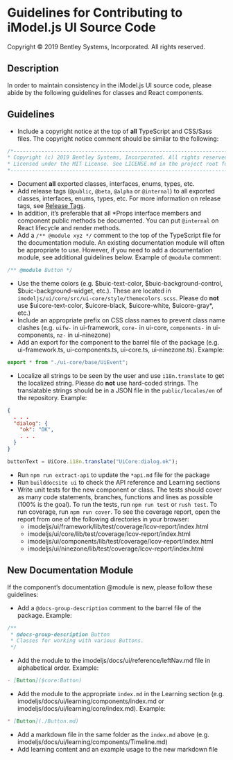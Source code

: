 # Guidelines for Contributing to iModel.js UI Source Code

Copyright © 2019 Bentley Systems, Incorporated. All rights reserved.

## Description

In order to maintain consistency in the iModel.js UI source code, please abide by the following guidelines for classes and React components.

## Guidelines

* Include a copyright notice at the top of __all__ TypeScript and CSS/Sass files. The copyright notice comment should be similar to the following:

```typescript
/*---------------------------------------------------------------------------------------------
* Copyright (c) 2019 Bentley Systems, Incorporated. All rights reserved.
* Licensed under the MIT License. See LICENSE.md in the project root for license terms.
*--------------------------------------------------------------------------------------------*/
```

* Document __all__ exported classes, interfaces, enums, types, etc.
* Add release tags (`@public`, `@beta`, `@alpha` or `@internal`) to all exported classes, interfaces, enums, types, etc. For more information on release tags, see [Release Tags](https://github.com/imodeljs/imodeljs/blob/master/docs/learning/guidelines/release-tags-guidelines.md).
* In addition, it’s preferable that all *Props interface members and component public methods be documented. You can put `@internal` on React lifecycle and render methods.
* Add a `/** @module xyz */` comment to the top of the TypeScript file for the documentation module. An existing documentation module will often be appropriate to use. However, if you need to add a documentation module, see additional guidelines below. Example of `@module` comment:

```typescript
/** @module Button */
```

* Use the theme colors (e.g. $buic-text-color, $buic-background-control, $buic-background-widget, etc.). These are located in `imodeljs/ui/core/src/ui-core/style/themecolors.scss`. Please do __not__ use $uicore-text-color, $uicore-black, $uicore-white,  $uicore-gray*, etc.)
* Include an appropriate prefix on CSS class names to prevent class name clashes (e.g. `uifw-` in ui-framework, `core-` in ui-core, `components-` in ui-components, `nz-` in ui-ninezone)
* Add an export for the component to the barrel file of the package (e.g. ui-framework.ts, ui-components.ts, ui-core.ts, ui-ninezone.ts). Example:

```typescript
export * from "./ui-core/base/UiEvent";
```

* Localize all strings to be seen by the user and use `i18n.translate` to get the localized string. Please do __not__ use hard-coded strings. The translatable strings should be in a JSON file in the `public/locales/en` of the repository. Example:

```json
{
  . . .
  "dialog": {
    "ok": "OK",
    . . .
  }
}
```

```typescript
buttonText = UiCore.i18n.translate("UiCore:dialog.ok");
```

* Run `npm run extract-api` to update the `*api.md` file for the package
* Run `builddocsite ui` to check the API reference and Learning sections
* Write unit tests for the new component or class. The tests should cover as many code statements, branches, functions and lines as possible (100% is the goal). To run the tests, run `npm run test` or `rush test`. To run coverage, run `npm run cover`. To see the coverage report, open the report from one of the following directories in your browser:
  * imodeljs/ui/framework/lib/test/coverage/lcov-report/index.html
  * imodeljs/ui/core/lib/test/coverage/lcov-report/index.html
  * imodeljs/ui/components/lib/test/coverage/lcov-report/index.html
  * imodeljs/ui/ninezone/lib/test/coverage/lcov-report/index.html

## New Documentation Module

If the component’s documentation @module is new, please follow these guidelines:

* Add a `@docs-group-description` comment to the barrel file of the package. Example:

```js
/**
 * @docs-group-description Button
 * Classes for working with various Buttons.
 */
```

* Add the module to the imodeljs/docs/ui/reference/leftNav.md file in alphabetical order. Example:

```md
- [Button]($core:Button)
```

* Add the module to the appropriate `index.md` in the Learning section (e.g. imodeljs/docs/ui/learning/components/index.md or imodeljs/docs/ui/learning/core/index.md). Example:

```md
* [Button](./Button.md)
```

* Add a markdown file in the same folder as the `index.md` above (e.g. imodeljs/docs/ui/learning/components/Timeline.md)
* Add learning content and an example usage to the new markdown file
